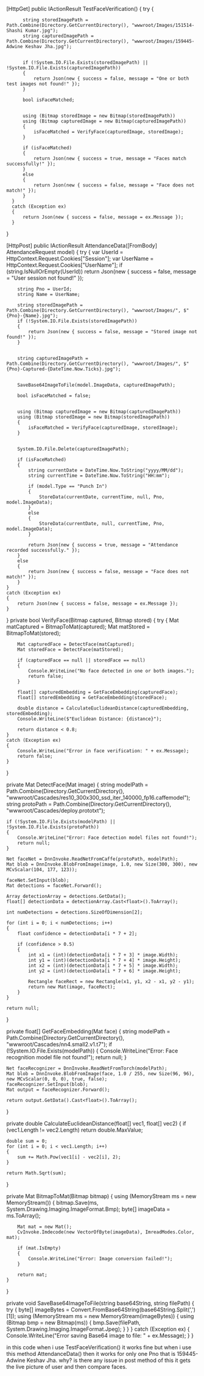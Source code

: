   [HttpGet]
  public IActionResult TestFaceVerification()
  {
      try
      {

          string storedImagePath = Path.Combine(Directory.GetCurrentDirectory(), "wwwroot/Images/151514-Shashi Kumar.jpg");
          string capturedImagePath = Path.Combine(Directory.GetCurrentDirectory(), "wwwroot/Images/159445-Adwine Keshav Jha.jpg");


          if (!System.IO.File.Exists(storedImagePath) || !System.IO.File.Exists(capturedImagePath))
          {
              return Json(new { success = false, message = "One or both test images not found!" });
          }

          bool isFaceMatched;


          using (Bitmap storedImage = new Bitmap(storedImagePath))
          using (Bitmap capturedImage = new Bitmap(capturedImagePath))
          {
              isFaceMatched = VerifyFace(capturedImage, storedImage);
          }

          if (isFaceMatched)
          {
              return Json(new { success = true, message = "Faces match successfully!" });
          }
          else
          {
              return Json(new { success = false, message = "Face does not match!" });
          }
      }
      catch (Exception ex)
      {
          return Json(new { success = false, message = ex.Message });
      }
  }


[HttpPost]
public IActionResult AttendanceData([FromBody] AttendanceRequest model)
{
    try
    {
        var UserId = HttpContext.Request.Cookies["Session"];
        var UserName = HttpContext.Request.Cookies["UserName"];
        if (string.IsNullOrEmpty(UserId))
            return Json(new { success = false, message = "User session not found!" });

        string Pno = UserId;
        string Name = UserName;

        string storedImagePath = Path.Combine(Directory.GetCurrentDirectory(), "wwwroot/Images/", $"{Pno}-{Name}.jpg");
        if (!System.IO.File.Exists(storedImagePath))
        {
            return Json(new { success = false, message = "Stored image not found!" });
        }


        string capturedImagePath = Path.Combine(Directory.GetCurrentDirectory(), "wwwroot/Images/", $"{Pno}-Captured-{DateTime.Now.Ticks}.jpg");


        SaveBase64ImageToFile(model.ImageData, capturedImagePath);

        bool isFaceMatched = false;


        using (Bitmap capturedImage = new Bitmap(capturedImagePath))
        using (Bitmap storedImage = new Bitmap(storedImagePath))
        {
            isFaceMatched = VerifyFace(capturedImage, storedImage);
        }


        System.IO.File.Delete(capturedImagePath);

        if (isFaceMatched)
        {
            string currentDate = DateTime.Now.ToString("yyyy/MM/dd");
            string currentTime = DateTime.Now.ToString("HH:mm");

            if (model.Type == "Punch In")
            {
                StoreData(currentDate, currentTime, null, Pno, model.ImageData);
            }
            else
            {
                StoreData(currentDate, null, currentTime, Pno, model.ImageData);
            }

            return Json(new { success = true, message = "Attendance recorded successfully." });
        }
        else
        {
            return Json(new { success = false, message = "Face does not match!" });
        }
    }
    catch (Exception ex)
    {
        return Json(new { success = false, message = ex.Message });
    }
}
private bool VerifyFace(Bitmap captured, Bitmap stored)
{
    try
    {
        Mat matCaptured = BitmapToMat(captured);
        Mat matStored = BitmapToMat(stored);

        Mat capturedFace = DetectFace(matCaptured);
        Mat storedFace = DetectFace(matStored);

        if (capturedFace == null || storedFace == null)
        {
            Console.WriteLine("No face detected in one or both images.");
            return false;
        }

        float[] capturedEmbedding = GetFaceEmbedding(capturedFace);
        float[] storedEmbedding = GetFaceEmbedding(storedFace);

        double distance = CalculateEuclideanDistance(capturedEmbedding, storedEmbedding);
        Console.WriteLine($"Euclidean Distance: {distance}");

        return distance < 0.8; 
    }
    catch (Exception ex)
    {
        Console.WriteLine("Error in face verification: " + ex.Message);
        return false;
    }
}


private Mat DetectFace(Mat image)
{
    string modelPath = Path.Combine(Directory.GetCurrentDirectory(), "wwwroot/Cascades/res10_300x300_ssd_iter_140000_fp16.caffemodel");
    string protoPath = Path.Combine(Directory.GetCurrentDirectory(), "wwwroot/Cascades/deploy.prototxt");

    if (!System.IO.File.Exists(modelPath) || !System.IO.File.Exists(protoPath))
    {
        Console.WriteLine("Error: Face detection model files not found!");
        return null;
    }

    Net faceNet = DnnInvoke.ReadNetFromCaffe(protoPath, modelPath);
    Mat blob = DnnInvoke.BlobFromImage(image, 1.0, new Size(300, 300), new MCvScalar(104, 177, 123));

    faceNet.SetInput(blob);
    Mat detections = faceNet.Forward();

    Array detectionArray = detections.GetData(); 
    float[] detectionData = detectionArray.Cast<float>().ToArray(); 

    int numDetections = detections.SizeOfDimension[2];

    for (int i = 0; i < numDetections; i++)
    {
        float confidence = detectionData[i * 7 + 2]; 

        if (confidence > 0.5) 
        {
            int x1 = (int)(detectionData[i * 7 + 3] * image.Width);
            int y1 = (int)(detectionData[i * 7 + 4] * image.Height);
            int x2 = (int)(detectionData[i * 7 + 5] * image.Width);
            int y2 = (int)(detectionData[i * 7 + 6] * image.Height);

            Rectangle faceRect = new Rectangle(x1, y1, x2 - x1, y2 - y1);
            return new Mat(image, faceRect);
        }
    }

    return null;
}


private float[] GetFaceEmbedding(Mat face)
{
    string modelPath = Path.Combine(Directory.GetCurrentDirectory(), "wwwroot/Cascades/nn4.small2.v1.t7");
    if (!System.IO.File.Exists(modelPath))
    {
        Console.WriteLine("Error: Face recognition model file not found!");
        return null;
    }

    Net faceRecognizer = DnnInvoke.ReadNetFromTorch(modelPath);
    Mat blob = DnnInvoke.BlobFromImage(face, 1.0 / 255, new Size(96, 96), new MCvScalar(0, 0, 0), true, false);
    faceRecognizer.SetInput(blob);
    Mat output = faceRecognizer.Forward();

    return output.GetData().Cast<float>().ToArray();
}

       
private double CalculateEuclideanDistance(float[] vec1, float[] vec2)
{
    if (vec1.Length != vec2.Length) return double.MaxValue;

    double sum = 0;
    for (int i = 0; i < vec1.Length; i++)
    {
        sum += Math.Pow(vec1[i] - vec2[i], 2);
    }

    return Math.Sqrt(sum);
}

      
private Mat BitmapToMat(Bitmap bitmap)
{
    using (MemoryStream ms = new MemoryStream())
    {
        bitmap.Save(ms, System.Drawing.Imaging.ImageFormat.Bmp);
        byte[] imageData = ms.ToArray();

        Mat mat = new Mat();
        CvInvoke.Imdecode(new VectorOfByte(imageData), ImreadModes.Color, mat);

        if (mat.IsEmpty)
        {
            Console.WriteLine("Error: Image conversion failed!");
        }

        return mat;
    }
}

private void SaveBase64ImageToFile(string base64String, string filePath)
{
    try
    {
        byte[] imageBytes = Convert.FromBase64String(base64String.Split(',')[1]);
        using (MemoryStream ms = new MemoryStream(imageBytes))
        {
            using (Bitmap bmp = new Bitmap(ms))
            {
                bmp.Save(filePath, System.Drawing.Imaging.ImageFormat.Jpeg);
            }
        }
    }
    catch (Exception ex)
    {
        Console.WriteLine("Error saving Base64 image to file: " + ex.Message);
    }
}

in this code when i use TestFaceVerification() it works fine but when i use this method AttendanceData() then it works for only one Pno that is 159445-Adwine Keshav Jha. why? is there any issue in post method of this it gets the live picture of user and then compare faces.

